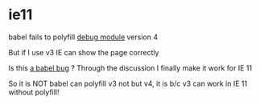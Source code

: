 # ie11

babel fails to polyfill [debug module](https://github.com/visionmedia/debug) version 4

But if I use v3 IE can show the page correctly

Is this [a babel bug](https://github.com/babel/babel/issues/10707) ? Through the discussion I finally make it work for IE 11

So it is NOT babel can polyfill v3 not but v4, it is b/c v3 can work in IE 11 without polyfill!